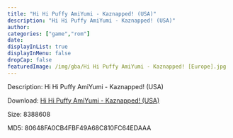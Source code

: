 ```yaml
---
title: "Hi Hi Puffy AmiYumi - Kaznapped! (USA)"
description: "Hi Hi Puffy AmiYumi - Kaznapped! (USA)"
author: 
categories: ["game","rom"]
date: 
displayInList: true
displayInMenu: false
dropCap: false
featuredImage: /img/gba/Hi Hi Puffy AmiYumi - Kaznapped! [Europe].jpg
---
```


Description: Hi Hi Puffy AmiYumi - Kaznapped! (USA)

Download: <a style="text-decoration:underline;" href="https://mega.nz/#!iDJ0QYrJ!m-cBO6kaqxwLZLLFEj2rt3CTMSvTRdnESei9VzbvIho" target = "_blank" rel = "nofollow" > Hi Hi Puffy AmiYumi - Kaznapped! (USA)</a>

Size: 8388608

MD5: 80648FA0CB4FBF49A68C810FC64EDAAA


